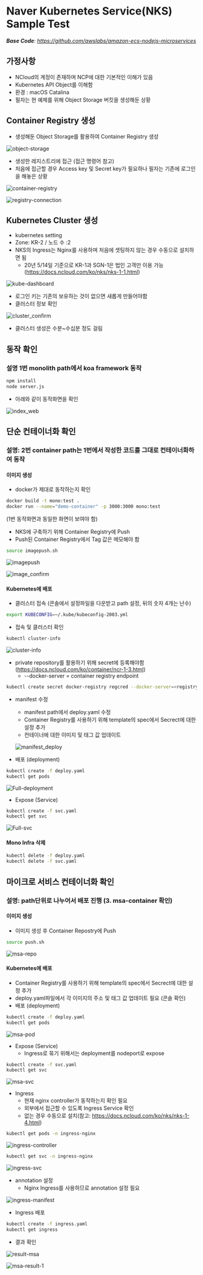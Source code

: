 # Naver Kubernetes Service(NKS) Sample Test



***Base Code**: https://github.com/awslabs/amazon-ecs-nodejs-microservices*



## 가정사항

- NCloud의 계정이 존재하며 NCP에 대한 기본적인 이해가 있음
- Kubernetes API Object를 이해함
- 환경 : macOS Catalina
- 필자는 현 예제를 위해 Object Storage 버킷을 생성해둔 상황



## Container Registry 생성 

- 생성해둔 Object Storage를 활용하여 Container Registry 생성

![object-storage](./images/object-storage.png)

- 생성한 레지스트리에 접근 (접근 명령어 참고)
- 처음에 접근할 경우 Access key 및 Secret key가 필요하나 필자는 기존에 로그인을 해놓은 상황

![container-registry](./images/container-registry.png)

![registry-connection](./images/registry-connection.png)



## Kubernetes Cluster 생성

- kubernetes setting
- Zone: KR-2 / 노드 수 :2
- NKS의 Ingress는 Nginx를 사용하며 처음에 셋팅하지 않는 경우 수동으로 설치하면 됨
  - 20년 5/14일 기준으로 KR-1과 SGN-1은 법인 고객만 이용 가능(https://docs.ncloud.com/ko/nks/nks-1-1.html)

![kube-dashboard](./images/kube-dashboard.png)

- 로그인 키는 기존의 보유하는 것이 없으면 새롭게 만들어야함
- 클러스터 정보 확인

![cluster_confirm](./images/cluster_confirm.png)

- 클러스터 생성은 수분~수십분 정도 걸림



## 동작 확인

### 설명 1번 monolith path에서 koa framework 동작

```bash
npm install
node server.js
```

- 아래와 같이 동작화면을 확인

![index_web](./images/index_web.png)



## 단순 컨테이너화 확인

### 설명: 2번 container path는 1번에서 작성한 코드를 그대로 컨테이너화하여 동작

#### 이미지 생성

- docker가 제대로 동작하는지 확인

```bash
docker build -t mono:test .
docker run --name="demo-container" -p 3000:3000 mono:test
```

(1번 동작화면과 동일한 화면이 보여야 함)

- NKS에 구축하기 위해 Container Registry에 Push
- Push된 Container Registry에서 Tag 값은 메모해야 함

```bash
source imagepush.sh
```

![imagepush](./images/imagepush.png)

![image_confirm](./images/image_confirm.png)



#### Kubernetes에 배포

- 클러스터 접속 (콘솔에서 설정파일을 다운받고 path 설정, 뒤의 숫자 4개는 난수)

```bash
export KUBECONFIG=~/.kube/kubeconfig-2003.yml
```

- 접속 및 클러스터 확인

```bash
kubectl cluster-info
```

![cluster-info](/Users/ray/Documents/Test/Container/NKS/images/cluster-info.png)

- private repository를 활용하기 위해 secret에 등록해야함 (https://docs.ncloud.com/ko/container/ncr-1-3.html)
  - --docker-server = container registry endpoint

```bash
kubectl create secret docker-registry regcred --docker-server=<registry-end-point> --docker-username=<access-key-id> --docker-password=<secret-key> --docker-email=<your-email>
```

- manifest 수정

  - manifest path에서 deploy.yaml 수정
  - Container Registry를 사용하기 위해 template의 spec에서 Secrect에 대한 설정 추가
  - 컨테이너에 대한 이미지 및 태그 값 업데이트

  ![manifest_deploy](/Users/ray/Documents/Test/Container/NKS/images/manifest_deploy.png)

- 배포 (deployment)

```bash
kubectl create -f deploy.yaml
kubectl get pods
```

![Full-deployment](./images/Full-deployment.png)

- Expose (Service)

```bash
kubectl create -f svc.yaml
kubectl get svc
```

![Full-svc](./images/Full-svc.png)

#### Mono Infra 삭제

```bash
kubectl delete -f deploy.yaml
kubectl delete -f svc.yaml
```



## 마이크로 서비스 컨테이너화 확인

### 설명: path단위로 나누어서 배포 진행 (3. msa-container 확인)

#### 이미지 생성

- 이미지 생성 후 Container Repostry에 Push

```bash
source push.sh
```

![msa-repo](/Users/ray/Documents/Test/Container/NKS/images/msa-repo.png)



#### Kubernetes에 배포

- Container Registry를 사용하기 위해 template의 spec에서 Secrect에 대한 설정 추가
- deploy.yaml파일에서 각 이미지의 주소 및 태그 값 업데이트 필요 (콘솔 확인)
- 배포 (deployment)

```bash
kubectl create -f deploy.yaml
kubectl get pods
```

![msa-pod](/Users/ray/Documents/Test/Container/NKS/images/msa-pod.png)

- Expose (Service)
  - Ingress로 묶기 위해서는 deployment를 nodeport로 expose

```bash
kubectl create -f svc.yaml
kubectl get svc
```

![msa-svc](/Users/ray/Documents/Test/Container/NKS/images/msa-svc.png)

- Ingress
  - 현재 nginx controller가 동작하는지 확인 필요
  - 외부에서 접근할 수 있도록 Ingress Service 확인
  - 없는 경우 수동으로 설치(참고: https://docs.ncloud.com/ko/nks/nks-1-4.html)

```bash
kubectl get pods -n ingress-nginx
```

![ingress-controller](/Users/ray/Documents/Test/Container/NKS/images/ingress-controller.png)

```bash
kubectl get svc -n ingress-nginx
```

![ingress-svc](/Users/ray/Documents/Test/Container/NKS/images/ingress-svc.png)

- annotation 설정
  - Nginx Ingress를 사용하므로 annotation 설정 필요

![ingress-manifest](/Users/ray/Documents/Test/Container/NKS/images/ingress-manifest.png)

- Ingress 배포

```bash
kubectl create -f ingress.yaml
kubectl get ingress
```

- 결과 확인

![result-msa](/Users/ray/Documents/Test/Container/NKS/images/result-msa.png)

![msa-result-1](/Users/ray/Documents/Test/Container/NKS/images/msa-result-1.png)